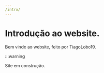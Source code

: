 ```yaml
---
/intro/
---
```


# Introdução ao website.

Bem vindo ao website, feito por TiagoLobo19.

:::warning

Site em construção.

